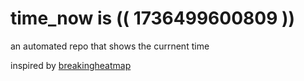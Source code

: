 # time_now is (( 1736499600809 ))

an automated repo that shows the currnent time

inspired by [breakingheatmap](https://github.com/breakingheatmap/breakingheatmap)